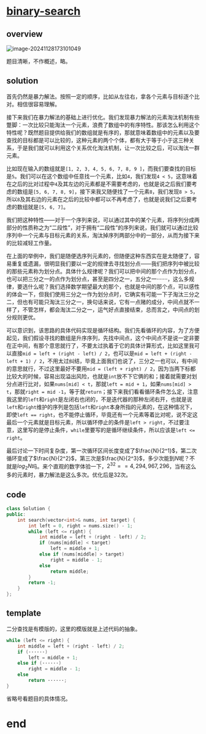 # [binary-search](https://leetcode.cn/problems/binary-search)

## overview

![image-20241128173101049](https://md-wind.oss-cn-nanjing.aliyuncs.com/md/202411281731173.png)

题目清晰，不作概述，略。

## solution

首先仍然是暴力解法。按照一定的顺序，比如从左往右，拿各个元素与目标逐个比对。相信很容易理解。

接下来我们在暴力解法的基础上进行优化。我们发现暴力解法的元素淘汰机制有些蹩脚：一次比较只能淘汰一个元素，浪费了数组中的有序特性。那该怎么利用这个特性呢？既然题目提供给我们的数组就是有序的，那就意味着数组中的元素以及要查找的目标都是可以比较的，这种元素的两个个体，都有大于等于小于这三种关系，于是我们就可以利用这个关系优化淘汰机制，让一次比较之后，可以淘汰一群元素。

比如现在输入的数组就是`[1, 2, 3, 4, 5, 6, 7, 8, 9 ]`，而我们要查找的目标是`5`。我们可以在这个数组中任意找一个元素，比如`4`，我们发现`4 < 5`，这意味着在之后的比对过程中`4`及其左边的元素都是不需要考虑的，也就是说之后我们要考虑的数组是`[5, 6, 7, 8, 9]`，接下来我又随便找了一个元素`8`，我们发现`8 > 5`，所以`8`及其右边的元素在之后的比较中都可以不再考虑了，也就是说我们之后要考虑的数组就是`[5, 6, 7]`。

我们把这种特性——对于一个序列来说，可以通过其中的某个元素，将序列分成两部分的性质称之为“二段性”，对于拥有“二段性”的序列来说，我们就可以通过比较序列中一个元素与目标元素的关系，淘汰掉序列两部分中的一部分，从而为接下来的比较减轻工作量。

在上面的举例中，我们是随便选序列元素的，但随便这种东西实在是太随便了，容易重复或遗漏，很明显我们要以一定的规律去寻找划分点——我们把序列中被比较的那些元素称为划分点。具体什么规律呢？我们可以把中间的那个点作为划分点，也可以把三分之一的点作为划分点，甚至是四分之一，五分之一·······，这么多规律，要选什么呢？我们选择数学期望最大的那个，也就是中间的那个点，可以感性的体会一下，但我们使用三分之一作为划分点时，它确实有可能一下子淘汰三分之二，但也有可能只淘汰三分之一，换句话来说，它有一点赌的成分，中间点就不一样了，不管怎样，都会淘汰二分之一，运气好点直接结束，总而言之，中间点的划分规则更优。

可以意识到，该思路的具体代码实现是循环结构。我们先看循环的内容，为了方便起见，我们假设寻找的数组是升序序列，先找中间点，这个中间点不是说一定非要在正中间，有那个意思就行了，不要太过执着于它的具体计算形式，比如这里我可以直接`mid = left + (right - left) / 2`，也可以是`mid = left + (right - left + 1) / 2`，不用太过纠结，毕竟上面我们也说了，三分之一也可以，有中间的意思就行，不过这里最好不要用`mid = (left + right) / 2`，因为当两下标都比较大的时候，容易出现溢出风险，也就是`int`放不下它俩的和；接着就需要对划分点进行比对，如果`nums[mid] < t`，那就`left = mid + 1`，如果`nums[mid] > t`，那就`right = mid -1`，等于就`return`；接下来我们看看循环条件怎么定，注意我这里的`left`和`right`是左闭右也闭的，不是迭代器的那种左闭右开，也就是说`left`和`right`维护的序列是包括`left`和`right`本身所指的元素的，在这种情况下，即使`left == right`，也不能停止循环，毕竟还有一个元素等着比对呢，说不定这最后一个元素就是目标元素，所以循环停止的条件是`left > right`，不过要注意，这里写的是停止条件，`while`里要写的是循环继续条件，所以应该是`left <= right`。

最后讨论一下时间复杂度，第一次循环区间长度变成了$\frac{N}{2^1}$，第二次循环变成了$\frac{N}{2^2}$，第三次是$\frac{N}{2^3}$，多少次能到$N$呢？不就是$log_2N$吗。来个直观的数字体验一下，$2^{32} == 4,294,967,296$，当有这么多的元素时，暴力解法是这么多次。优化后是32次。

## code

```cpp
class Solution {
public:
    int search(vector<int>& nums, int target) {
        int left = 0, right = nums.size() - 1;
        while (left <= right) {
            int middle = left + (right - left) / 2;
            if (nums[middle] < target)
                left = middle + 1;
            else if (nums[middle] > target)
                right = middle - 1;
            else
                return middle;
        }
        return -1;
    }
};
```

## template

二分查找是有模版的，这里的模版就是上述代码的抽象。

```cpp
while (left <= right) {
    int middle = left + (right - left) / 2;
    if (······)
        left = middle + 1;
    else if (······)
        right = middle - 1;
    else
        return ······;
}
```

省略号看题目的具体情况。

# end